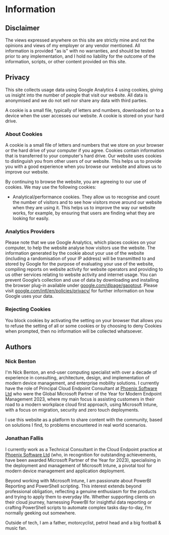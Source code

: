 # Information


## Disclaimer

The views expressed anywhere on this site are strictly mine and not the opinions and views of my employer or any vendor mentioned. All information is provided "as is" with no warranties, and should be tested prior to any implementation, and I hold no liability for the outcome of the information, scripts, or other content provided on this site.

## Privacy

This site collects usage data using Google Analytics 4 using cookies, giving us insight into the number of people that visit our website. All data is anonymised and we do not sell nor share any data with third parties.

A cookie is a small file, typically of letters and numbers, downloaded on to a device when the user accesses our website. A cookie is stored on your hard drive.

### About Cookies

A cookie is a small file of letters and numbers that we store on your browser or the hard drive of your computer if you agree. Cookies contain information that is transferred to your computer's hard drive. Our website uses cookies to distinguish you from other users of our website. This helps us to provide you with a good experience when you browse our website and allows us to improve our website.

By continuing to browse the website, you are agreeing to our use of cookies. We may use the following cookies:

- Analytical/performance cookies. They allow us to recognise and count the number of visitors and to see how visitors move around our website when they are using it. This helps us to improve the way our website works, for example, by ensuring that users are finding what they are looking for easily.

### Analytics Providers

Please note that we use Google Analytics, which places cookies on your computer, to help the website analyse how visitors use the website. The information generated by the cookie about your use of the website (including a randomisation of your IP address) will be transmitted to and stored by Google for the purpose of evaluating your use of the website, compiling reports on website activity for website operators and providing to us other services relating to website activity and internet usage. You can prevent Google’s collection and use of data by downloading and installing the browser plug-in available under [google.com/dlpage/gaoptout](https://tools.google.com/dlpage/gaoptout). Please visit [google.com/intl/en/policies/privacy/](https://google.com/intl/en/policies/privacy/) for further information on how Google uses your data.

### Rejecting Cookies

You block cookies by activating the setting on your browser that allows you to refuse the setting of all or some cookies or by choosing to deny Cookies when prompted, then no information will be collected whatsoever.

## Authors

### Nick Benton

I'm Nick Benton, an end-user computing specialist with over a decade of experience in consulting, architecture, design, and implementation of modern device management, and enterprise mobility solutions. I currently have the role of Principal Cloud Endpoint Consultant at [Phoenix Software Ltd](https://www.phoenixs.co.uk/) who were the Global Microsoft Partner of the Year for Modern Endpoint Management 2023, where my main focus is assisting customers in their road to a modern workplace cloud first approach, using Microsoft Intune, with a focus on migration, security and zero touch deployments.

I use this website as a platform to share content with the community, based on solutions I find, to problems encountered in real world scenarios.

### Jonathan Fallis

I currently work as a Technical Consultant in the Cloud Endpoint practice at [Phoenix Software Ltd](https://www.phoenixs.co.uk/) (who, in recognition for outstanding achievements, have been awarded Microsoft Partner of the Year for 2023), specialising in the deployment and management of Microsoft Intune, a pivotal tool for modern device management and application deployment.

Beyond working with Microsoft Intune, I am passionate about PowerBI Reporting and PowerShell scripting. This interest extends beyond professional obligation, reflecting a genuine enthusiasm for the products and trying to apply them to everyday life. Whether supporting clients on their cloud journey, harnessing PowerBI for insightful data reporting or crafting PowerShell scripts to automate complex tasks day-to-day, I’m normally geeking out somewhere.

Outside of tech, I am a father, motorcyclist, petrol head and a big football & music fan.
